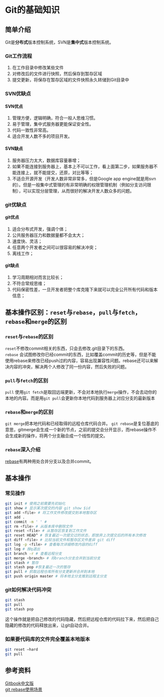 # Git的基础知识

## 简单介绍

Git是**分布式**版本控制系统，SVN是**集中式**版本控制系统。

### Git工作流程

1. 在工作目录中修改某些文件
2. 对修改后的文件进行快照，然后保存到暂存区域
3. 提交更新，将保存在暂存区域的文件快照永久转储到Git目录中

### SVN优缺点

#### SVN优点

1. 管理方便，逻辑明确，符合一般人思维习惯。
2. 易于管理，集中式服务器更能保证安全性。
3. 代码一致性非常高。
4. 适合开发人数不多的项目开发。  

#### SVN缺点  

1. 服务器压力太大，数据库容量暴增；
2. 如果不能连接到服务器上，基本上不可以工作，看上面第二步，如果服务器不能连接上，就不能提交，还原，对比等等；
3. 不适合开源开发（开发人数非常非常多，但是Google app engine就是用svn的）。但是一般集中式管理的有非常明确的权限管理机制（例如分支访问限制），可以实现分层管理，从而很好的解决开发人数众多的问题。

### git优缺点

#### git优点

1. 适合分布式开发，强调个体；
2. 公共服务器压力和数据量都不会太大；
3. 速度快、灵活；
4. 任意两个开发者之间可以很容易的解决冲突；
5. 离线工作；

#### git缺点

1. 学习周期相对而言比较长；
2. 不符合常规思维；
3. 代码保密性差，一旦开发者把整个库克隆下来就可以完全公开所有代码和版本信息；

## 基本操作区别：`reset`与`rebase`，`pull`与`fetch`，`rebase`和`merge`的区别

### `reset`与`rebase`的区别

`reset`不修改commit相关的东西，只会去修改.git目录下的东西。  
`rebase` 会试图修改你已经commit的东西，比如覆盖commit的历史等，但是不能使用rebase来修改已经push过的内容，容易出现兼容性问题。rebase还可以来解决内容的冲突，解决两个人修改了同一份内容，然后失败的问题。  

### `pull`与`fetch`的区别

`pull` 使用`git fetch`是取回远端更新，不会对本地执行`merge`操作，不会去动你的本地的内容。而是用`git pull`会更新你本地代码到服务器上对应分支的最新版本

### `rebase`和`merge`的区别

`git merge`把本地代码和已经取得的远程仓库代码合并。
`git rebase`是复位基底的意思，gitmerge会生成一个新的节点，之前的提交会分开显示，而rebase操作不会生成新的操作，将两个分支融合成一个线性的提交。

### `rebase`深入介绍

[rebase](https://www.codercto.com/a/45325.html)有两种用处合并分支以及合并commit。

## 基本操作

### 常见操作

```bash
git init # 使用之前需要先初始化
git show # 显示某次提交的内容 git show $id
git add <file> # 将工作文件修改提交到本地暂存区 
git add .
git commit -m ' ' #  
git rm <file> # 从版本库中删除文件
git reset <file> # 从暂存区恢复到工作文件
git reset HEAD^ # 恢复最近一次提交过的状态，即放弃上次提交后的所有本次修改
git diff <file> # 比较当前文件和暂存区文件差异 git diff
git log -p <file> # 查看每次详细修改内容的diff
git log # 按q退出
git branch -r # 查看远程分支
git merge <branch> # 将branch分支合并到当前分支
git stash # 暂存
git stash pop #恢复最近一次的暂存
git pull # 抓取远程仓库所有分支更新并合并到本地
git push origin master # 将本地主分支推到远程主分支
```

### git如何解决代码冲突

```bash
git stash
git pull
git stash pop
```

这个操作就是把自己修改的代码隐藏，然后把远程仓库的代码拉下来，然后把自己隐藏的修改的代码释放出来，让git自动合并。

### 如果要代码库的文件完全覆盖本地版本

```bash
git reset –hard
git pull
```

## 参考资料

[Gitbook中文版](http://gitbook.liuhui998.com/)  
[git rebase使用场景](https://www.jianshu.com/p/4079284dd970)
